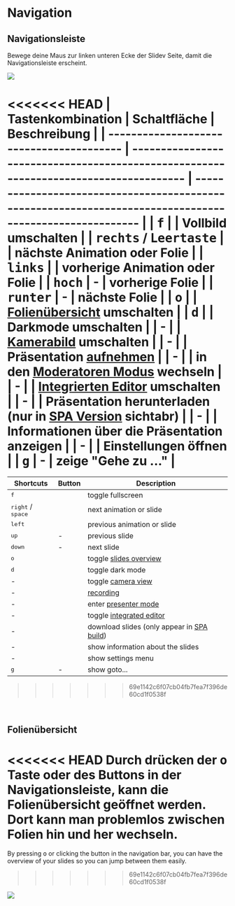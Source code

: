# Navigation

## Navigationsleiste

Bewege deine Maus zur linken unteren Ecke der Slidev Seite, damit die Navigationsleiste erscheint.

![](/screenshots/navbar.png)

<<<<<<< HEAD
| Tastenkombination                        | Schaltfläche                                                                          | Beschreibung                                                                                             |
| ---------------------------------------- | ------------------------------------------------------------------------------------- | -------------------------------------------------------------------------------------------------------- |
| <kbd>f</kbd>                             | <carbon-maximize class="inline-icon-btn"/> <carbon-minimize class="inline-icon-btn"/> | Vollbild umschalten                                                                                      |
| <kbd>rechts</kbd> / <kbd>Leertaste</kbd> | <carbon-arrow-right class="inline-icon-btn"/>                                         | nächste Animation oder Folie                                                                             |
| <kbd>links</kbd>                         | <carbon-arrow-left class="inline-icon-btn"/>                                          | vorherige Animation oder Folie                                                                           |
| <kbd>hoch</kbd>                          | -                                                                                     | vorherige Folie                                                                                          |
| <kbd>runter</kbd>                        | -                                                                                     | nächste Folie                                                                                            |
| <kbd>o</kbd>                             | <carbon-apps class="inline-icon-btn"/>                                                | [Folienübersicht](#slides-overview) umschalten                                                           |
| <kbd>d</kbd>                             | <carbon-sun class="inline-icon-btn"/> <carbon-moon class="inline-icon-btn"/>          | Darkmode umschalten                                                                                      |
| -                                        | <carbon-user-avatar class="inline-icon-btn"/>                                         | [Kamerabild](/guide/recording#camera-view) umschalten                                                    |
| -                                        | <carbon-video class="inline-icon-btn"/>                                               | Präsentation [aufnehmen](/guide/recording#camera-view)                                                   |
| -                                        | <carbon-user-speaker class="inline-icon-btn"/>                                        | in den [Moderatoren Modus](/guide/presenter-mode) wechseln                                               |
| -                                        | <carbon-edit class="inline-icon-btn"/>                                                | [Integrierten Editor](/guide/editors#integrated-editor) umschalten                                       |
| -                                        | <carbon-download class="inline-icon-btn"/>                                            | Präsentation herunterladen (nur in [SPA Version](/guide/exporting#single-page-application-spa) sichtabr) |
| -                                        | <carbon-information class="inline-icon-btn"/>                                         | Informationen über die Präsentation anzeigen                                                             |
| -                                        | <carbon-settings-adjust class="inline-icon-btn"/>                                     | Einstellungen öffnen                                                                                     |
| <kbd>g</kbd>                             | -                                                                                     | zeige "Gehe zu ..."                                                                                      |
=======
| Shortcuts                           | Button                                                                                | Description                                                                                |
| ----------------------------------- | ------------------------------------------------------------------------------------- | ------------------------------------------------------------------------------------------ |
| <kbd>f</kbd>                        | <carbon-maximize class="inline-icon-btn"/> <carbon-minimize class="inline-icon-btn"/> | toggle fullscreen                                                                          |
| <kbd>right</kbd> / <kbd>space</kbd> | <carbon-arrow-right class="inline-icon-btn"/>                                         | next animation or slide                                                                    |
| <kbd>left</kbd>                     | <carbon-arrow-left class="inline-icon-btn"/>                                          | previous animation or slide                                                                |
| <kbd>up</kbd>                       | -                                                                                     | previous slide                                                                             |
| <kbd>down</kbd>                     | -                                                                                     | next slide                                                                                 |
| <kbd>o</kbd>                        | <carbon-apps class="inline-icon-btn"/>                                                | toggle [slides overview](#slides-overview)                                                 |
| <kbd>d</kbd>                        | <carbon-sun class="inline-icon-btn"/> <carbon-moon class="inline-icon-btn"/>          | toggle dark mode                                                                           |
| -                                   | <carbon-user-avatar class="inline-icon-btn"/>                                         | toggle [camera view](/guide/recording#camera-view)                                         |
| -                                   | <carbon-video class="inline-icon-btn"/>                                               | [recording](/guide/recording#camera-view)                                                  |
| -                                   | <carbon-user-speaker class="inline-icon-btn"/>                                        | enter [presenter mode](/guide/presenter-mode)                                              |
| -                                   | <carbon-edit class="inline-icon-btn"/>                                                | toggle [integrated editor](/guide/editors#integrated-editor)                               |
| -                                   | <carbon-download class="inline-icon-btn"/>                                            | download slides (only appear in [SPA build](/guide/exporting#single-page-application-spa)) |
| -                                   | <carbon-information class="inline-icon-btn"/>                                         | show information about the slides                                                          |
| -                                   | <carbon-settings-adjust class="inline-icon-btn"/>                                     | show settings menu                                                                         |
| <kbd>g</kbd>                        | -                                                                                     | show goto...                                                                               |
>>>>>>> 69e1142c6f07cb04fb7fea7f396de60cd1f0538f

<br>

## Folienübersicht

<<<<<<< HEAD
Durch drücken der <kbd>o</kbd> Taste oder des <carbon-apps class="inline-icon-btn"/> Buttons in der Navigationsleiste, kann die Folienübersicht geöffnet werden. Dort kann man problemlos zwischen Folien hin und her wechseln.
=======
By pressing <kbd>o</kbd> or clicking the <carbon-apps class="inline-icon-btn"/> button in the navigation bar, you can have the overview of your slides so you can jump between them easily.
>>>>>>> 69e1142c6f07cb04fb7fea7f396de60cd1f0538f

![](/screenshots/slides-overview.png)
